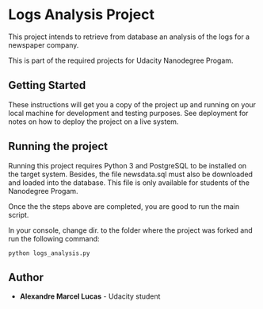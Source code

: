 # Logs Analysis Project

This project intends to retrieve from database an analysis of the logs for a newspaper company.

This is part of the required projects for Udacity Nanodegree Progam.

## Getting Started

These instructions will get you a copy of the project up and running on your local machine for development and testing purposes. See deployment for notes on how to deploy the project on a live system.


## Running the project

Running this project requires Python 3 and PostgreSQL to be installed on the target system. Besides, the file newsdata.sql must also be downloaded and loaded into the database. This file is only available for students of the Nanodegree Progam.

Once the the steps above are completed, you are good to run the main script. 

In your console, change dir. to the folder where the project was forked and run the following command:

```
python logs_analysis.py
```

## Author

* **Alexandre Marcel Lucas** - Udacity student